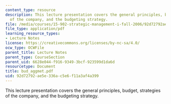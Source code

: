 ```yaml
---
content_type: resource
description: This lecture presentation covers the general principles, budget, strategies
  of the company, and the budgeting strategy.
file: /media/courses/15-902-strategic-management-i-fall-2006/92d72792ae5e336ac5e6f11a3af4a399_bud_aggmet.pdf
file_type: application/pdf
learning_resource_types:
- Lecture Notes
license: https://creativecommons.org/licenses/by-nc-sa/4.0/
ocw_type: OCWFile
parent_title: Lecture Notes
parent_type: CourseSection
parent_uid: 6628e044-f916-9349-3bcf-923599d1da6d
resourcetype: Document
title: bud_aggmet.pdf
uid: 92d72792-ae5e-336a-c5e6-f11a3af4a399
---
```

This lecture presentation covers the general principles, budget, strategies of the company, and the budgeting strategy.